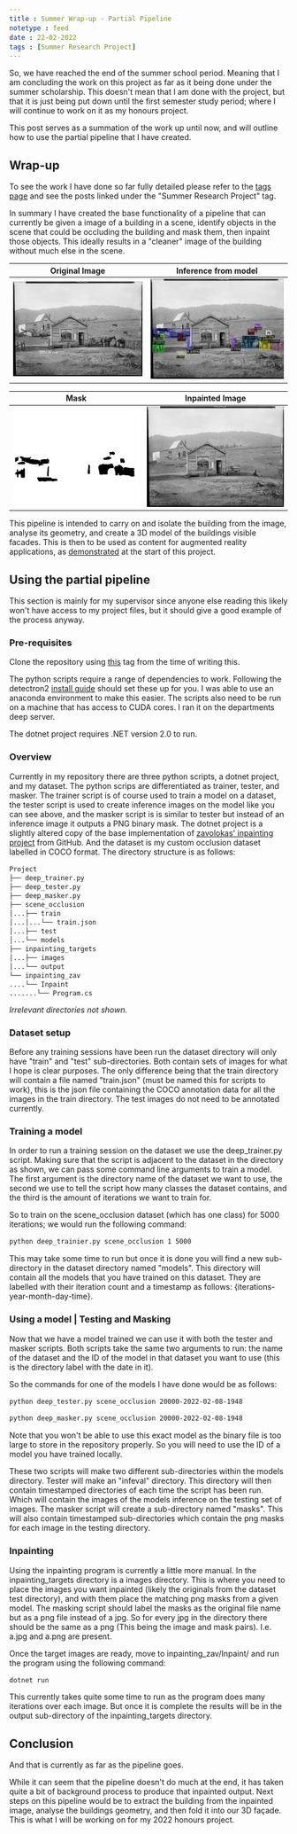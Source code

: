 ```yaml
---
title : Summer Wrap-up - Partial Pipeline
notetype : feed
date : 22-02-2022
tags : [Summer Research Project]
---
```


So, we have reached the end of the summer school period. Meaning that I am concluding the work on this project as far as it being done under the summer scholarship. This doesn't mean that I am done with the project, but that it is just being put down until the first semester study period; where I will continue to work on it as my honours project.

This post serves as a summation of the work up until now, and will outline how to use the partial pipeline that I have created.

## Wrap-up

To see the work I have done so far fully detailed please refer to the [tags page](https://tommyhasselman.com/tags/) and see the posts linked under the "Summer Research Project" tag. 

In summary I have created the base functionality of a pipeline that can currently be given a image of a building in a scene, identify objects in the scene that could be occluding the building and mask them, then inpaint those objects. This ideally results in a "cleaner" image of the building without much else in the scene.

Original Image | Inference from model
:---:|:---:
![](/assets/img/studentship/IE221695_og.jpg) | ![](/assets/img/studentship/IE221695_inf.jpg) 

Mask | Inpainted Image
:---:|:---:
![](/assets/img/studentship/IE221695_mask.png) | ![](/assets/img/studentship/IE221695_inpainted.png) 

This pipeline is intended to carry on and isolate the building from the image, analyse its geometry, and create a 3D model of the buildings visible facades. This is then to be used as content for augmented reality applications, as [demonstrated](https://tommyhasselman.com/posts/Update-2-Milestone-Reached) at the start of this project.

## Using the partial pipeline

This section is mainly for my supervisor since anyone else reading this likely won't have access to my project files, but it should give a good example of the process anyway.

### Pre-requisites
Clone the repository using [this](https://github.com/RedSoutherly/deep/tree/summer) tag from the time of writing this.

The python scripts require a range of dependencies to work. Following the detectron2 [install guide](https://detectron2.readthedocs.io/en/latest/tutorials/install.html) should set these up for you. I was able to use an anaconda environment to make this easier. The scripts also need to be run on a machine that has access to CUDA cores. I ran it on the departments deep server.

The dotnet project requires .NET version 2.0 to run.

### Overview

Currently in my repository there are three python scripts, a dotnet project, and my dataset. The python scrips are differentiated as trainer, tester, and masker. The trainer script is of course used to train a model on a dataset, the tester script is used to create inference images on the model like you can see above, and the masker script is is similar to tester but instead of an inference image it outputs a PNG binary mask. The dotnet project is a slightly altered copy of the base implementation of [zavolokas' inpainting project](https://github.com/zavolokas/Inpainting) from GitHub. And the dataset is my custom occlusion dataset labelled in COCO format. The directory structure is as follows:

```
Project
├── deep_trainer.py
├── deep_tester.py
├── deep_masker.py
├── scene_occlusion
│...├── train
│...│...└── train.json
│...├── test
│...└── models
├── inpainting_targets
│...├── images
│...└── output
└── inpainting_zav
....└── Inpaint
.......└── Program.cs
```
*Irrelevant directories not shown.*

### Dataset setup
Before any training sessions have been run the dataset directory will only have "train" and "test" sub-directories. Both contain sets of images for what I hope is clear purposes. The only difference being that the train directory will contain a file named "train.json" (must be named this for scripts to work), this is the json file containing the COCO annotation data for all the images in the train directory. The test images do not need to be annotated currently.

### Training a model
In order to run a training session on the dataset we use the deep_trainer.py script. Making sure that the script is adjacent to the dataset in the directory as shown, we can pass some command line arguments to train a model. The first argument is the directory name of the dataset we want to use, the second we use to tell the script how many classes the dataset contains, and the third is the amount of iterations we want to train for.

So to train on the scene_occlusion dataset (which has one class) for 5000 iterations; we would run the following command:
```sh
python deep_trainier.py scene_occlusion 1 5000
```

This may take some time to run but once it is done you will find a new sub-directory in the dataset directory named "models". This directory will contain all the models that you have trained on this dataset. They are labelled with their iteration count and a timestamp as follows: {iterations-year-month-day-time}. 

### Using a model | Testing and Masking
Now that we have a model trained we can use it with both the tester and masker scripts. Both scripts take the same two arguments to run: the name of the dataset and the ID of the model in that dataset you want to use (this is the directory label with the date in it).

So the commands for one of the models I have done would be as follows:
```sh
python deep_tester.py scene_occlusion 20000-2022-02-08-1948
```
```sh
python deep_masker.py scene_occlusion 20000-2022-02-08-1948
```

Note that you won't be able to use this exact model as the binary file is too large to store in the repository properly. So you will need to use the ID of a model you have trained locally.

These two scripts will make two different sub-directories within the models directory. Tester will make an "infeval" directory. This directory will then contain timestamped directories of each time the script has been run. Which will contain the images of the models inference on the testing set of images. The masker script will create a sub-directory named "masks". This will also contain timestamped sub-directories which contain the png masks for each image in the testing directory.

### Inpainting
Using the inpainting program is currently a little more manual. In the inpainting_targets directory is a images directory. This is where you need to place the images you want inpainted (likely the originals from the dataset test directory), and with them place the matching png masks from a given model. The masking script should label the masks as the original file name but as a png file instead of a jpg. So for every jpg in the directory there should be the same as a png (This being the image and mask pairs). I.e. a.jpg and a.png are present.

Once the target images are ready, move to inpainting_zav/Inpaint/ and run the program using the following command:
```sh
dotnet run
```

This currently takes quite some time to run as the program does many iterations over each image. But once it is complete the results will be in the output sub-directory of the inpainting_targets directory.

## Conclusion
And that is currently as far as the pipeline goes.

While it can seem that the pipeline doesn't do much at the end, it has taken quite a bit of background process to produce that inpainted output. Next steps on this pipeline would be to extract the building from the inpainted image, analyse the buildings geometry, and then fold it into our 3D façade. This is what I will be working on for my 2022 honours project.

